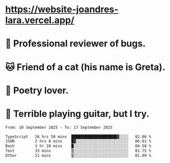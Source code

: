# https://website-joandres-lara.vercel.app/
# 🐛 Professional reviewer of bugs.
# 🐱 Friend of a cat (his name is Greta).
# 📜 Poetry lover.
# 🎸 Terrible playing guitar, but I try.

<!--START_SECTION:waka-->

```txt
From: 10 September 2025 - To: 17 September 2025

TypeScript   26 hrs 50 mins  ████████████████████▓░░░░   82.86 %
JSON         2 hrs 8 mins    █▓░░░░░░░░░░░░░░░░░░░░░░░   06.61 %
Bash         1 hr 28 mins    █░░░░░░░░░░░░░░░░░░░░░░░░   04.58 %
Text         33 mins         ▒░░░░░░░░░░░░░░░░░░░░░░░░   01.75 %
Other        21 mins         ▒░░░░░░░░░░░░░░░░░░░░░░░░   01.09 %
```

<!--END_SECTION:waka-->
